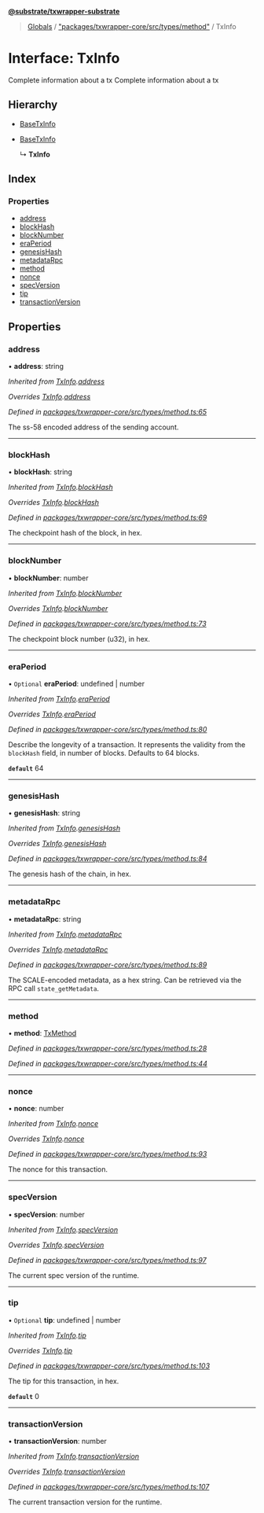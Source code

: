 **[@substrate/txwrapper-substrate](../README.md)**

> [Globals](../globals.md) / ["packages/txwrapper-core/src/types/method"](../modules/_packages_txwrapper_core_src_types_method_.md) / TxInfo

# Interface: TxInfo

Complete information about a tx
Complete information about a tx

## Hierarchy

* [BaseTxInfo](_packages_txwrapper_core_src_types_method_.basetxinfo.md)

* [BaseTxInfo](_packages_txwrapper_core_src_types_method_.basetxinfo.md)

  ↳ **TxInfo**

## Index

### Properties

* [address](_packages_txwrapper_core_src_types_method_.txinfo.md#address)
* [blockHash](_packages_txwrapper_core_src_types_method_.txinfo.md#blockhash)
* [blockNumber](_packages_txwrapper_core_src_types_method_.txinfo.md#blocknumber)
* [eraPeriod](_packages_txwrapper_core_src_types_method_.txinfo.md#eraperiod)
* [genesisHash](_packages_txwrapper_core_src_types_method_.txinfo.md#genesishash)
* [metadataRpc](_packages_txwrapper_core_src_types_method_.txinfo.md#metadatarpc)
* [method](_packages_txwrapper_core_src_types_method_.txinfo.md#method)
* [nonce](_packages_txwrapper_core_src_types_method_.txinfo.md#nonce)
* [specVersion](_packages_txwrapper_core_src_types_method_.txinfo.md#specversion)
* [tip](_packages_txwrapper_core_src_types_method_.txinfo.md#tip)
* [transactionVersion](_packages_txwrapper_core_src_types_method_.txinfo.md#transactionversion)

## Properties

### address

•  **address**: string

*Inherited from [TxInfo](_packages_txwrapper_core_src_types_method_.txinfo.md).[address](_packages_txwrapper_core_src_types_method_.txinfo.md#address)*

*Overrides [TxInfo](_packages_txwrapper_core_src_types_method_.txinfo.md).[address](_packages_txwrapper_core_src_types_method_.txinfo.md#address)*

*Defined in [packages/txwrapper-core/src/types/method.ts:65](https://github.com/paritytech/txwrapper-core/blob/a5bee61/packages/txwrapper-core/src/types/method.ts#L65)*

The ss-58 encoded address of the sending account.

___

### blockHash

•  **blockHash**: string

*Inherited from [TxInfo](_packages_txwrapper_core_src_types_method_.txinfo.md).[blockHash](_packages_txwrapper_core_src_types_method_.txinfo.md#blockhash)*

*Overrides [TxInfo](_packages_txwrapper_core_src_types_method_.txinfo.md).[blockHash](_packages_txwrapper_core_src_types_method_.txinfo.md#blockhash)*

*Defined in [packages/txwrapper-core/src/types/method.ts:69](https://github.com/paritytech/txwrapper-core/blob/a5bee61/packages/txwrapper-core/src/types/method.ts#L69)*

The checkpoint hash of the block, in hex.

___

### blockNumber

•  **blockNumber**: number

*Inherited from [TxInfo](_packages_txwrapper_core_src_types_method_.txinfo.md).[blockNumber](_packages_txwrapper_core_src_types_method_.txinfo.md#blocknumber)*

*Overrides [TxInfo](_packages_txwrapper_core_src_types_method_.txinfo.md).[blockNumber](_packages_txwrapper_core_src_types_method_.txinfo.md#blocknumber)*

*Defined in [packages/txwrapper-core/src/types/method.ts:73](https://github.com/paritytech/txwrapper-core/blob/a5bee61/packages/txwrapper-core/src/types/method.ts#L73)*

The checkpoint block number (u32), in hex.

___

### eraPeriod

• `Optional` **eraPeriod**: undefined \| number

*Inherited from [TxInfo](_packages_txwrapper_core_src_types_method_.txinfo.md).[eraPeriod](_packages_txwrapper_core_src_types_method_.txinfo.md#eraperiod)*

*Overrides [TxInfo](_packages_txwrapper_core_src_types_method_.txinfo.md).[eraPeriod](_packages_txwrapper_core_src_types_method_.txinfo.md#eraperiod)*

*Defined in [packages/txwrapper-core/src/types/method.ts:80](https://github.com/paritytech/txwrapper-core/blob/a5bee61/packages/txwrapper-core/src/types/method.ts#L80)*

Describe the longevity of a transaction. It represents the validity from
the `blockHash` field, in number of blocks. Defaults to 64 blocks.

**`default`** 64

___

### genesisHash

•  **genesisHash**: string

*Inherited from [TxInfo](_packages_txwrapper_core_src_types_method_.txinfo.md).[genesisHash](_packages_txwrapper_core_src_types_method_.txinfo.md#genesishash)*

*Overrides [TxInfo](_packages_txwrapper_core_src_types_method_.txinfo.md).[genesisHash](_packages_txwrapper_core_src_types_method_.txinfo.md#genesishash)*

*Defined in [packages/txwrapper-core/src/types/method.ts:84](https://github.com/paritytech/txwrapper-core/blob/a5bee61/packages/txwrapper-core/src/types/method.ts#L84)*

The genesis hash of the chain, in hex.

___

### metadataRpc

•  **metadataRpc**: string

*Inherited from [TxInfo](_packages_txwrapper_core_src_types_method_.txinfo.md).[metadataRpc](_packages_txwrapper_core_src_types_method_.txinfo.md#metadatarpc)*

*Overrides [TxInfo](_packages_txwrapper_core_src_types_method_.txinfo.md).[metadataRpc](_packages_txwrapper_core_src_types_method_.txinfo.md#metadatarpc)*

*Defined in [packages/txwrapper-core/src/types/method.ts:89](https://github.com/paritytech/txwrapper-core/blob/a5bee61/packages/txwrapper-core/src/types/method.ts#L89)*

The SCALE-encoded metadata, as a hex string. Can be retrieved via the RPC
call `state_getMetadata`.

___

### method

•  **method**: [TxMethod](_packages_txwrapper_core_src_types_method_.txmethod.md)

*Defined in [packages/txwrapper-core/src/types/method.ts:28](https://github.com/paritytech/txwrapper-core/blob/a5bee61/packages/txwrapper-core/src/types/method.ts#L28)*

*Defined in [packages/txwrapper-core/src/types/method.ts:44](https://github.com/paritytech/txwrapper-core/blob/a5bee61/packages/txwrapper-core/src/types/method.ts#L44)*

___

### nonce

•  **nonce**: number

*Inherited from [TxInfo](_packages_txwrapper_core_src_types_method_.txinfo.md).[nonce](_packages_txwrapper_core_src_types_method_.txinfo.md#nonce)*

*Overrides [TxInfo](_packages_txwrapper_core_src_types_method_.txinfo.md).[nonce](_packages_txwrapper_core_src_types_method_.txinfo.md#nonce)*

*Defined in [packages/txwrapper-core/src/types/method.ts:93](https://github.com/paritytech/txwrapper-core/blob/a5bee61/packages/txwrapper-core/src/types/method.ts#L93)*

The nonce for this transaction.

___

### specVersion

•  **specVersion**: number

*Inherited from [TxInfo](_packages_txwrapper_core_src_types_method_.txinfo.md).[specVersion](_packages_txwrapper_core_src_types_method_.txinfo.md#specversion)*

*Overrides [TxInfo](_packages_txwrapper_core_src_types_method_.txinfo.md).[specVersion](_packages_txwrapper_core_src_types_method_.txinfo.md#specversion)*

*Defined in [packages/txwrapper-core/src/types/method.ts:97](https://github.com/paritytech/txwrapper-core/blob/a5bee61/packages/txwrapper-core/src/types/method.ts#L97)*

The current spec version of the runtime.

___

### tip

• `Optional` **tip**: undefined \| number

*Inherited from [TxInfo](_packages_txwrapper_core_src_types_method_.txinfo.md).[tip](_packages_txwrapper_core_src_types_method_.txinfo.md#tip)*

*Overrides [TxInfo](_packages_txwrapper_core_src_types_method_.txinfo.md).[tip](_packages_txwrapper_core_src_types_method_.txinfo.md#tip)*

*Defined in [packages/txwrapper-core/src/types/method.ts:103](https://github.com/paritytech/txwrapper-core/blob/a5bee61/packages/txwrapper-core/src/types/method.ts#L103)*

The tip for this transaction, in hex.

**`default`** 0

___

### transactionVersion

•  **transactionVersion**: number

*Inherited from [TxInfo](_packages_txwrapper_core_src_types_method_.txinfo.md).[transactionVersion](_packages_txwrapper_core_src_types_method_.txinfo.md#transactionversion)*

*Overrides [TxInfo](_packages_txwrapper_core_src_types_method_.txinfo.md).[transactionVersion](_packages_txwrapper_core_src_types_method_.txinfo.md#transactionversion)*

*Defined in [packages/txwrapper-core/src/types/method.ts:107](https://github.com/paritytech/txwrapper-core/blob/a5bee61/packages/txwrapper-core/src/types/method.ts#L107)*

The current transaction version for the runtime.
